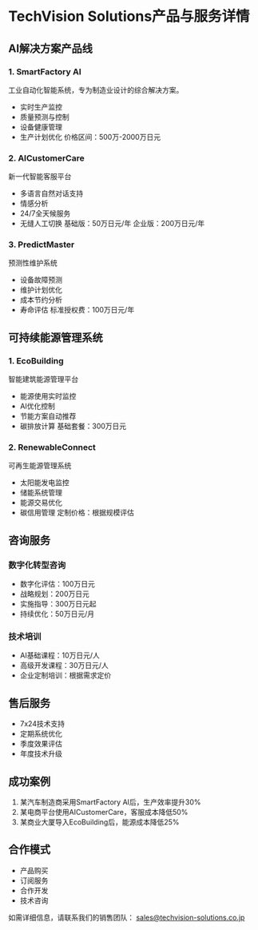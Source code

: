 # TechVision Solutions产品与服务详情

## AI解决方案产品线

### 1. SmartFactory AI
工业自动化智能系统，专为制造业设计的综合解决方案。
- 实时生产监控
- 质量预测与控制
- 设备健康管理
- 生产计划优化
价格区间：500万-2000万日元

### 2. AICustomerCare
新一代智能客服平台
- 多语言自然对话支持
- 情感分析
- 24/7全天候服务
- 无缝人工切换
基础版：50万日元/年
企业版：200万日元/年

### 3. PredictMaster
预测性维护系统
- 设备故障预测
- 维护计划优化
- 成本节约分析
- 寿命评估
标准授权费：100万日元/年

## 可持续能源管理系统

### 1. EcoBuilding
智能建筑能源管理平台
- 能源使用实时监控
- AI优化控制
- 节能方案自动推荐
- 碳排放计算
基础套餐：300万日元

### 2. RenewableConnect
可再生能源管理系统
- 太阳能发电监控
- 储能系统管理
- 能源交易优化
- 碳信用管理
定制价格：根据规模评估

## 咨询服务

### 数字化转型咨询
- 数字化评估：100万日元
- 战略规划：200万日元
- 实施指导：300万日元起
- 持续优化：50万日元/月

### 技术培训
- AI基础课程：10万日元/人
- 高级开发课程：30万日元/人
- 企业定制培训：根据需求定价

## 售后服务
- 7x24技术支持
- 定期系统优化
- 季度效果评估
- 年度技术升级

## 成功案例
1. 某汽车制造商采用SmartFactory AI后，生产效率提升30%
2. 某电商平台使用AICustomerCare，客服成本降低50%
3. 某商业大厦导入EcoBuilding后，能源成本降低25%

## 合作模式
- 产品购买
- 订阅服务
- 合作开发
- 技术咨询

如需详细信息，请联系我们的销售团队：
sales@techvision-solutions.co.jp 